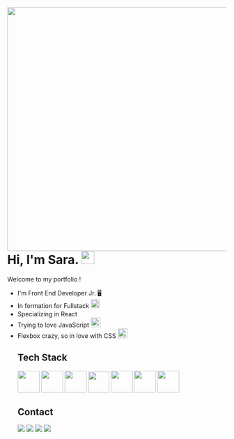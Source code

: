 <img align="right" src="https://user-images.githubusercontent.com/98292860/179035132-2e73c22f-b3b0-4c7d-bffd-0ce94daa68f8.gif" height="560px">

<h1>Hi, I'm Sara. <img src="https://raw.githubusercontent.com/kaueMarques/kaueMarques/master/hi.gif" width="30px;"> </h1>
<p> Welcome to my portfolio !</p>

<ul>
<li>I'm Front End Developer Jr. 🖥️</li> 
<li>In formation for Fullstack  <img src="https://www.alumni.usp.br/wp-content/uploads/sites/244/2017/07/chapeu.png" width="20px;"></li>
<li>Specializing in React <img src="https://upload.wikimedia.org/wikipedia/commons/thumb/a/a7/React-icon.svg/1200px-React-icon.svg.png" width="16px;" ></li>
<li>Trying to love JavaScript <img src="https://pcodinomebzero.neocities.org/Imagens/javascript1.png" width="22px;"> </li>
<li>Flexbox crazy, so in love with CSS <img src="https://cdn-icons-png.flaticon.com/512/888/888847.png" width="22px;"></li>

## Tech Stack

<img src="https://cdn-icons-png.flaticon.com/512/524/524545.png" width="50px;">
<img src="https://diegomariano.com/wp-content/uploads/2020/08/logo-2582747_640-e1597771254582.png" width="50px;">
<img src="https://logospng.org/download/javascript/logo-javascript-1024.png" width="50px;">

<img src="https://avatars.githubusercontent.com/u/18133?s=200&v=4" width="48px;">
 <img src="http://victorvhpg.github.io/minicurso-react.js/slides/img/logo.png" width="50px">
<img src="https://miro.medium.com/max/400/1*tfZa4vsI6UusJYt_fzvGnQ.png"  width="50px;">
<img src="https://assets.asana.biz/transform/ba9b63a3-f255-4088-b5fe-14ab4628f50b/logo-app-figma" width="50px;" >

## Contact 

  <a href = "mailto:saraeliza.lirio@gmail.com"><img src="https://img.shields.io/badge/-Gmail-%23333?style=for-the-badge&logo=gmail&logoColor=white" target="_blank"></a>
  <a href="https://www.linkedin.com/in/saralirio/" target="_blank"><img src="https://img.shields.io/badge/-LinkedIn-%230077B5?style=for-the-badge&logo=linkedin&logoColor=white" target="_blank"></a> 
<a href = "https://www.codewars.com/users/Sara-Lirio"><img src="https://camo.githubusercontent.com/9302030df1576ff819e48ca282a375a9f54f85026dabec3d7362af3bff9567dd/68747470733a2f2f696d672e736869656c64732e696f2f62616467652f436f6465776172732d4231333631453f7374796c653d666f722d7468652d6261646765266c6f676f3d436f646577617273266c6f676f436f6c6f723d7768697465" target="_blank"></a>
<a href = "https://discord.com/users/7814"><img src="https://camo.githubusercontent.com/3f990cfefb64f13d28397fe586c3aa38a81fde585de479205d63c79363ebe07a/68747470733a2f2f696d672e736869656c64732e696f2f62616467652f446973636f72642d3732383944413f7374796c653d666f722d7468652d6261646765266c6f676f3d646973636f7264266c6f676f436f6c6f723d7768697465" target="_blank"></a>

